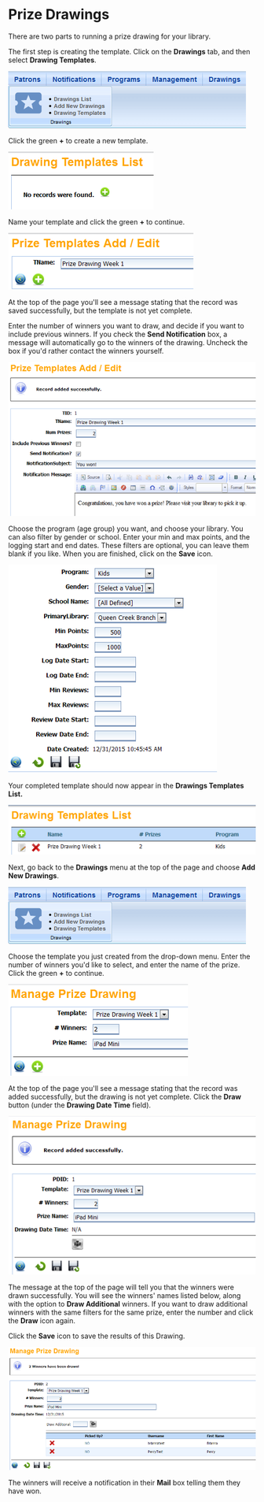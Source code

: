 # Prize Drawings #


There are two parts to running a prize drawing for your library.

The first step is creating the template. Click on the **Drawings** tab, and then select **Drawing Templates**.

![](_static/drawings-management.png)

Click the green **+** to create a new template.

![](_static/drawings-new-template.png)

Name your template and click the green **+** to continue.

![](_static/drawings-template-name2.png)

At the top of the page you'll see a message stating that the record was saved successfully, but the template is not yet complete. 

Enter the number of winners you want to draw, and decide if you want to include previous winners. If you check the **Send Notification** box, a message will automatically go to the winners of the drawing. Uncheck the box if you'd rather contact the winners yourself.

![](_static/drawings-template-notification.png)

Choose the program (age group) you want, and choose your library. You can also filter by gender or school. Enter your min and max points, and the logging start and end dates. These filters are optional, you can leave them blank if you like. When you are finished, click on the **Save** icon.

![](_static/drawings-template-filters.png)

Your completed template should now appear in the **Drawings Templates List.**

![](_static/drawings-template-list.png)


Next, go back to the **Drawings** menu at the top of the page and choose **Add New Drawings**.

![](_static/drawings-management.png)

Choose the template you just created from the drop-down menu. Enter the number of winners you'd like to select, and enter the name of the prize. Click the green **+** to continue.

![](_static/drawings-new-drawing.png)

At the top of the page you'll see a message stating that the record was added successfully, but the drawing is not yet complete. Click the **Draw** button (under the **Drawing Date Time** field). 

![](_static/drawings-run-drawing.png)

The message at the top of the page will tell you that the winners were drawn successfully. You will see the winners' names listed below, along with the option to **Draw Additional** winners. If you want to draw additional winners with the same filters for the same prize, enter the number and click the **Draw** icon again. 

Click the **Save** icon to save the results of this Drawing.

![](_static/drawings-winners.png)

The winners will receive a notification in their **Mail** box telling them they have won.

